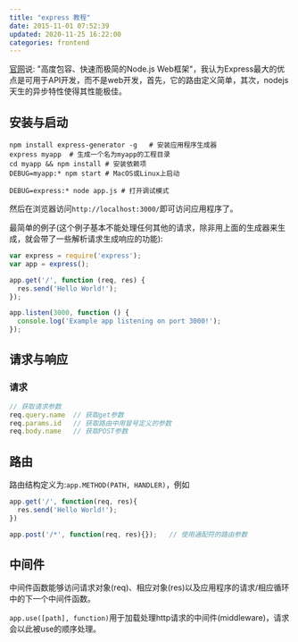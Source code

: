 ```yaml
---
title: "express 教程"
date: 2015-11-01 07:52:39
updated: 2020-11-25 16:22:00
categories: frontend
---
```

[官网](http://expressjs.com/zh-cn/)说: "高度包容、快速而极简的Node.js Web框架"，我认为Express最大的优点是可用于API开发，而不是web开发，首先，它的路由定义简单，其次，nodejs天生的异步特性使得其性能极佳。

## 安装与启动

```shell
npm install express-generator -g   # 安装应用程序生成器
express myapp  # 生成一个名为myapp的工程目录
cd myapp && npm install # 安装依赖项
DEBUG=myapp:* npm start # MacOS或Linux上启动

DEBUG=express:* node app.js	# 打开调试模式
```

然后在浏览器访问`http://localhost:3000/`即可访问应用程序了。

最简单的例子(这个例子基本不能处理任何其他的请求，除非用上面的生成器来生成，就会带了一些解析请求生成响应的功能):

```javascript
var express = require('express');
var app = express();

app.get('/', function (req, res) {
  res.send('Hello World!');
});

app.listen(3000, function () {
  console.log('Example app listening on port 3000!');
});
```

## 请求与响应

### 请求

``` javascript
// 获取请求参数
req.query.name	// 获取get参数
req.params.id 	// 获取路由中用冒号定义的参数
req.body.name	// 获取POST参数
```

## 路由

路由结构定义为:`app.METHOD(PATH, HANDLER)`，例如

```javascript
app.get('/', function(req, res){
  res.send('Hello World!');
})

app.post('/*', function(req, res){});	// 使用通配符的路由参数
```

## 中间件

中间件函数能够访问请求对象(req)、相应对象(res)以及应用程序的请求/相应循环中的下一个中间件函数。

`app.use([path], function)`用于加载处理http请求的中间件(middleware)，请求会以此被use的顺序处理。